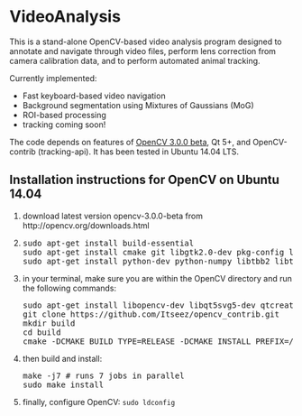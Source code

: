 VideoAnalysis
=============

This is a stand-alone OpenCV-based video analysis program designed to annotate and navigate through video files, perform lens correction from camera calibration data, and to perform automated animal tracking.

Currently implemented:
<ul>
	<li>Fast keyboard-based video navigation</li>
	<li>Background segmentation using Mixtures of Gaussians (MoG)</li>
	<li>ROI-based processing</li>
	<li>tracking coming soon!</li>
</ul>

The code depends on features of [OpenCV 3.0.0 beta](http://opencv.org/downloads.html), Qt 5+, and OpenCV-contrib (tracking-api). It has been tested in Ubuntu 14.04 LTS.

Installation instructions for OpenCV on Ubuntu 14.04
----------------------------------------------------

<ol>
	<li>download latest version opencv-3.0.0-beta from http://opencv.org/downloads.html</li>
	<li> <pre>sudo apt-get install build-essential
sudo apt-get install cmake git libgtk2.0-dev pkg-config libavcodec-dev libavformat-dev libswscale-dev
sudo apt-get install python-dev python-numpy libtbb2 libtbb-dev libjpeg-dev libpng-dev libtiff-dev libjasper-dev libdc1394-22-dev</pre></li>
	<li>in your terminal, make sure you are within the OpenCV directory and run the following commands:
	<pre>
sudo apt-get install libopencv-dev libqt5svg5-dev qtcreator #not sure which ones are necessary...
git clone https://github.com/Itseez/opencv_contrib.git
mkdir build
cd build
cmake -DCMAKE_BUILD_TYPE=RELEASE -DCMAKE_INSTALL_PREFIX=/usr/local -DFORCE_VTK=ON -DWITH_GDAL=ON -DWITH_XINE=ON -DWITH_CUBLAS=ON -DWITH_CUFFT=ON -DWITH_OPENGL=ON -DWITH_QT=ON -DWITH_TBB=ON -DBUILD_DOCS=ON -DBUILD_EXAMPLES=ON -DBUILD_TESTS=ON -D CUDA_ARCH_BIN="3.0" -DOPENCV_EXTRA_MODULES_PATH=../../opencv_contrib/modules .. -DBUILD_opencv_cvv=OFF</pre></li>
	<li>then build and install:
	<pre>make -j7 # runs 7 jobs in parallel
sudo make install</pre></li>
	<li>finally, configure OpenCV: <code>sudo ldconfig</code></li>
</ol>

